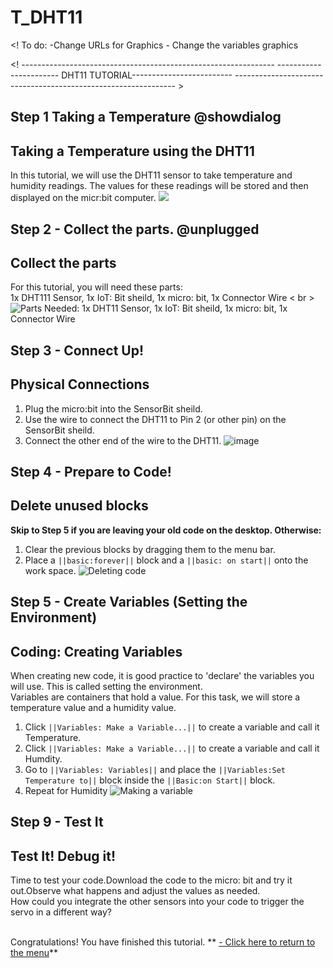 # T_DHT11

<! To do:
    -Change URLs for Graphics
    - Change the variables graphics
>
<!  ---------------------------------------------------------------
    ----------------------- DHT11 TUTORIAL-------------------------
    --------------------------------------------------------------- >

## Step 1 Taking a Temperature @showdialog
Taking a Temperature using the DHT11
------------------------------------
In this tutorial, we will use the DHT11 sensor to take temperature and humidity readings. The values for these readings will be stored and then displayed on the micr:bit computer.
![](https://raw.githubusercontent.com/EarthEdSTEM/earthed-iot-programs-tutorials/master/Images/Earth%20Ed%20Horizontal%20Logo.png)



## Step 2 - Collect the parts. @unplugged
Collect the parts
-----------------
For this tutorial, you will need these parts: <br>
1x DHT111 Sensor, 1x IoT: Bit sheild, 1x micro: bit, 1x Connector Wire < br > <br>
![Parts Needed: 1x DHT11 Sensor, 1x IoT: Bit sheild, 1x micro: bit, 1x Connector Wire](https://raw.githubusercontent.com/EarthEdSTEM/IOT_Smart_City/main/Images/IoT_LED_Parts_List.svg)
<br>

## Step 3 - Connect Up!
Physical Connections
--------------------
1. Plug the micro:bit into the SensorBit sheild.
2. Use the wire to connect the DHT11 to Pin 2 (or other pin) on the SensorBit sheild. 
3. Connect the other end of the wire to the DHT11.
![image](https://raw.githubusercontent.com/EarthEdSTEM/IOT_Smart_City/main/Images/IoT_LED_Connections.svg)

## Step 4 - Prepare to Code!
Delete unused blocks
--------------------
**Skip to Step 5 if you are leaving your old code on the desktop. Otherwise:**
1. Clear the previous blocks by dragging them to the menu bar.
2. Place a ``||basic:forever||`` block and a ``||basic: on start||`` onto the work space.
![Deleting code](https://raw.githubusercontent.com/EarthEdSTEM/IOT_Smart_City/main/Images/Delete_code.png)

## Step 5 - Create Variables (Setting the Environment)
Coding: Creating Variables
--------------------------
When creating new code, it is good practice to 'declare' the variables you will use. This is called setting the environment.<br> Variables are containers that hold a value. For this task, we will store a temperature value and a humidity value.
1. Click ``||Variables: Make a Variable...||`` to create a variable and call it Temperature.
2. Click ``||Variables: Make a Variable...||`` to create a variable and call it Humdity.
3. Go to ``||Variables: Variables||`` and place the ``||Variables:Set Temperature to||`` block inside the ``||Basic:on Start||`` block.
4. Repeat for Humidity
![Making a variable](https://raw.githubusercontent.com/EarthEdSTEM/IOT_Smart_City/main/Images/Make_variable.jpg)


## Step 9 - Test It
Test It! Debug it!
------------------
Time to test your code.Download the code to the micro: bit and try it out.Observe what happens and adjust the values as needed.<br>
How could you integrate the other sensors into your code to trigger the servo in a different way?<br><br>

Congratulations! You have finished this tutorial.
** [- Click here to return to the menu](/earthed-iot-programs-tutorials/README)**<br>
